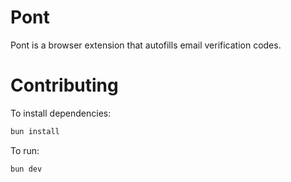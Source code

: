 # Pont

Pont is a browser extension that autofills email verification codes.

# Contributing

To install dependencies:

```bash
bun install
```

To run:

```bash
bun dev
```
